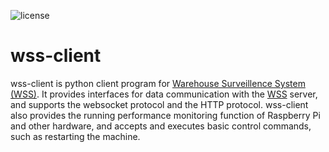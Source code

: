 ![license](https://img.shields.io/github/license/Haozheng-Li/wss-client)


# wss-client

wss-client is python client program for [Warehouse Surveillence System (WSS)](https://wssweb.net/). It provides interfaces for data communication with the [WSS](https://wssweb.net/) server, and supports the websocket protocol and the HTTP protocol. wss-client also provides the running performance monitoring function of Raspberry Pi and other hardware, and accepts and executes basic control commands, such as restarting the machine.

